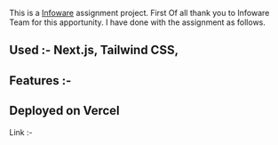 This is a [Infoware](https://infoware.site/) assignment project.
First Of all thank you to Infoware Team for this apportunity.
I have done with the assignment as follows.

## Used :- Next.js, Tailwind CSS,

## Features :-

## Deployed on Vercel

Link :-
